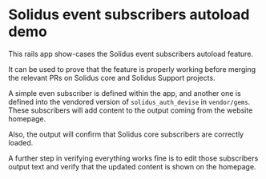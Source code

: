 # Solidus event subscribers autoload demo

This rails app show-cases the Solidus event subscribers autoload feature.

It can be used to prove that the feature is properly working before merging
the relevant PRs on Solidus core and Solidus Support projects.

A simple even subscriber is defined within the app, and another one is defined
into the vendored version of `solidus_auth_devise` in `vendor/gems`. These
subscribers will add content to the output coming from the website homepage.

Also, the output will confirm that Solidus core subscribers are correctly
loaded.

A further step in verifying everything works fine  is to edit those subscribers
output text and verify that the updated content is shown on the homepage.

